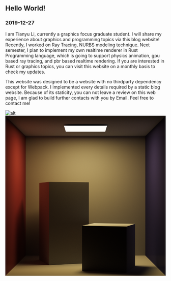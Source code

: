 ## Hello World!
### 2019-12-27
I am Tianyu Li, currently a graphics focus graduate student. I will share my experience about graphics and programming topics via this blog website! Recently, I worked on Ray Tracing, NURBS modeling technique. Next semester, I plan to implement my own realtime renderer in Rust Programming language, which is going to support physics animation, gpu based ray tracing, and pbr based realtime rendering. If you are interested in Rust or graphics topics, you can visit this website on a monthly basis to check my updates. 

This website was designed to be a website with no thirdparty dependency except for Webpack. I implemented every details required by a static blog website. Because of its staticity, you can not leave a review on this web page, I am glad to build further contacts with you by Email. Feel free to contact me!

![alt](https://github.com/WeakKnight/weakknight.github.io/raw/master/assets/rtanimation.gif "Animation") 
![alt](https://github.com/WeakKnight/weakknight.github.io/raw/master/assets/pthighssp.png "Cornell Box") 
